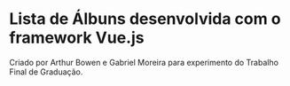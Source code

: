 # Lista de Álbuns desenvolvida com o framework Vue.js

Criado por Arthur Bowen e Gabriel Moreira para experimento do Trabalho Final de Graduação.
